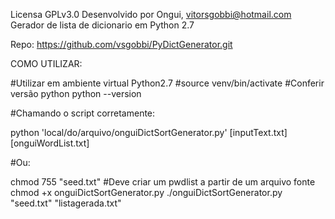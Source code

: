 Licensa GPLv3.0
Desenvolvido por Ongui, vitorsgobbi@hotmail.com
Gerador de lista de dicionario em Python 2.7 

Repo: https://github.com/vsgobbi/PyDictGenerator.git



COMO UTILIZAR: 

#Utilizar em ambiente virtual Python2.7
#source venv/bin/activate
#Conferir versão python
python --version

#Chamando o script corretamente:

python 'local/do/arquivo/onguiDictSortGenerator.py' [inputText.txt] [onguiWordList.txt]
        
#Ou:

chmod 755 "seed.txt" #Deve criar um pwdlist a partir de um arquivo fonte
chmod +x onguiDictSortGenerator.py
./onguiDictSortGenerator.py "seed.txt" "listagerada.txt"

